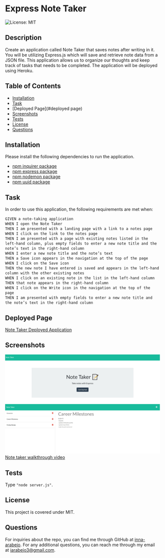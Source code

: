 # Express Note Taker

![License: MIT](https://img.shields.io/badge/License-MIT-yellow.svg)

## Description
 Create an application called Note Taker that saves notes after writing in it. You will be utilizing Express.js which will save and retrieve note data from a JSON file. This application allows us to organize our thoughts and keep track of tasks that needs to be completed. The application will be deployed using Heroku. 

## Table of Contents
* [Installation](#installation)
* [Task](#task)
* [Deployed Page](#deployed page)
* [Screenshots](#screenshots)
* [Tests](#tests)
* [License](#license)
* [Questions](#questions)

## Installation
Please install the following dependencies to run the application. 
* [npm inquirer package](https://www.npmjs.com/package/inquirer)
* [npm express package](https://www.npmjs.com/package/express)
* [npm nodemon package](https://www.npmjs.com/package/nodemon)
* [npm uuid package](https://www.npmjs.com/package/uuid)

## Task
In order to use this application, the following requirements are met when:
```
GIVEN a note-taking application
WHEN I open the Note Taker
THEN I am presented with a landing page with a link to a notes page
WHEN I click on the link to the notes page
THEN I am presented with a page with existing notes listed in the left-hand column, plus empty fields to enter a new note title and the note’s text in the right-hand column
WHEN I enter a new note title and the note’s text
THEN a Save icon appears in the navigation at the top of the page
WHEN I click on the Save icon
THEN the new note I have entered is saved and appears in the left-hand column with the other existing notes
WHEN I click on an existing note in the list in the left-hand column
THEN that note appears in the right-hand column
WHEN I click on the Write icon in the navigation at the top of the page
THEN I am presented with empty fields to enter a new note title and the note’s text in the right-hand column
```

## Deployed Page
[Note Taker Deployed Application](https://note-taker-inna.herokuapp.com/)

## Screenshots
![Note taker landing page screenshot](./public/assets/images/landing-page.jpg)
![Note taker main page screenshot](./public/assets/images/notes-main-page.jpg)
[Note taker walkthrough video](./public/assets/images/note-taker-vid.mp4)

## Tests
Type `"node server.js"`.


## License
 This project is covered under MIT.

## Questions
For inquiries about the repo, you can find me through GitHub at [inna-arabejo](https://github.com/inna-arabejo). 
For any additional questions, you can reach me through my email at [iarabejo3@gmail.com](mailto:iarabejo3@gmail.com).

